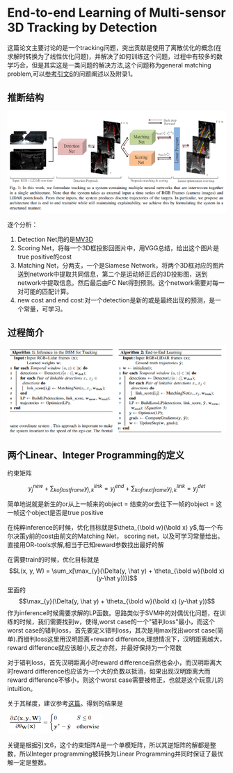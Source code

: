 # End-to-end Learning of Multi-sensor 3D Tracking by Detection

这篇论文主要讨论的是一个tracking问题，突出贡献是使用了离散优化的概念(在求解时转换为了线性优化问题)，并解决了如何训练这个问题，过程中有较多的数学巧合，但是其实这是一类问题的解决方法,这个问题称为general matching problem,可以[参考引文6](https://www.idiap.ch/~fleuret/papers/berclaz-et-al-tpami2011.pdf)的问题阐述以及附录1。

## 推断结构
![image](res/end-to-end-tracking.png)

逐个分析：

1. Detection Net用的是[MV3D](Multi-View_3D_Detection_Network_for_autonomous_Driving.md)
2. Scoring Net，将每一个3D框投影回图片中，用VGG总结，给出这个图片是true positive的cost
3. Matching Net，分两支，一个是Siamese Network，将两个3D框对应的图片送到network中提取共同信息，第二个是运动矫正后的3D投影图，送到network中提取信息。然后最后由FC Net得到预测。这个network需要对每一对可能的匹配计算。
4. new cost and end cost:对一个detection是新的或是最终出现的预测，是一个常量，可学习。

## 过程简介

![image](res/inference_learn_process.png)

## 两个Linear、Integer Programming的定义

约束矩阵

$$y_j^{new} + \sum_{k of last frame}y^{link}_{j,k} = y^{end}_{j} + \sum_{k of next frame} y_{j,k}^{link} = y_j^{det}$$

简单地说就是新生的or从上一帧来的object = 结束的or去往下一帧的object = 这一帧这个object是否是true positive

在纯粹inference的时候，优化目标就是$\theta_{\bold w}(\bold x) y$,每一个布尔决策y前的cost由前文的Matching Net， scoring net，以及可学习常量给出。直接用OR-tools求解,相当于已知reward参数找出最好的解

在需要train的时候，优化目标就是
$$L(x, y, W) = \sum_x[\max_{y}(\Delta(y, \hat y) + \theta_{\bold w}(\bold x) (y-\hat y)))]$$
里面的
$$\max_{y}(\Delta(y, \hat y) + \theta_{\bold w}(\bold x) (y-\hat y))$$
作为inference时候需要求解的LP函数。思路类似于SVM中的对偶优化问题，在训练的时候，我们需要找到$w$，使得,worst case的一个"错判loss"最小，而这个worst case的错判loss，首先要定义错判loss，其次是用max找出worst case(简单).而错判loss这里用汉明距离+reward difference,理想情况下，汉明距离越大，reward difference就应该越小,反之亦然，并最好保持为一个常数

对于错判loss，首先汉明距离小时reward difference自然也会小，而汉明距离大时reward difference也应该为一个大的负数以抵消，如果出现汉明距离大而reward difference不够小，则这个worst case需要被修正，也就是这个玩意儿的intuition。

关于其梯度，建议参考[这篇](https://www.wikiwand.com/en/Hinge_loss)。得到的结果是

![image](res/gradient.png)

关键是根据引文6，这个约束矩阵A是一个单模矩阵，所以其逆矩阵的解都是整数，所以Integer programming被转换为Linear Programming并同时保证了最优解一定是整数。
